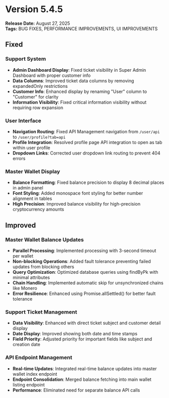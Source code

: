 # Version 5.4.5

**Release Date:** August 27, 2025  
**Tags:** BUG FIXES, PERFORMANCE IMPROVEMENTS, UI IMPROVEMENTS

## Fixed

### Support System
- **Admin Dashboard Display**: Fixed ticket visibility in Super Admin Dashboard with proper customer info
- **Data Columns**: Improved ticket data columns by removing expandedOnly restrictions
- **Customer Info**: Enhanced display by renaming "User" column to "Customer" for clarity
- **Information Visibility**: Fixed critical information visibility without requiring row expansion

### User Interface
- **Navigation Routing**: Fixed API Management navigation from `/user/api` to `/user/profile?tab=api`
- **Profile Integration**: Resolved profile page API integration to open as tab within user profile
- **Dropdown Links**: Corrected user dropdown link routing to prevent 404 errors

### Master Wallet Display
- **Balance Formatting**: Fixed balance precision to display 8 decimal places in admin panel
- **Font Styling**: Added monospace font styling for better number alignment in tables
- **High Precision**: Improved balance visibility for high-precision cryptocurrency amounts

## Improved

### Master Wallet Balance Updates
- **Parallel Processing**: Implemented processing with 3-second timeout per wallet
- **Non-blocking Operations**: Added fault tolerance preventing failed updates from blocking others
- **Query Optimization**: Optimized database queries using findByPk with minimal attributes
- **Chain Handling**: Implemented automatic skip for unsynchronized chains like Monero
- **Error Resilience**: Enhanced using Promise.allSettled() for better fault tolerance

### Support Ticket Management
- **Data Visibility**: Enhanced with direct ticket subject and customer detail display
- **Date Display**: Improved showing both date and time stamps
- **Field Priority**: Adjusted priority for important fields like subject and creation date

### API Endpoint Management
- **Real-time Updates**: Integrated real-time balance updates into master wallet index endpoint
- **Endpoint Consolidation**: Merged balance fetching into main wallet listing endpoint
- **Performance**: Eliminated need for separate balance API calls